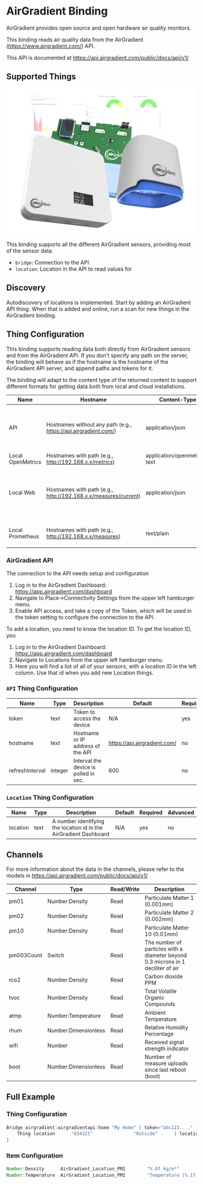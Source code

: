 # AirGradient Binding

AirGradient provides open source and open hardware air quality monitors.

This binding reads air quality data from the AirGradient (https://www.airgradient.com/) API.

This API is documented at https://api.airgradient.com/public/docs/api/v1/

## Supported Things

![AirGradient sensors](doc/airgradient_sensors.png)

This binding supports all the different AirGradient sensors, providing most of the sensor data.

- `bridge`: Connection to the API
- `location`: Location in the API to read values for

## Discovery

Autodiscovery of locations is implemented.
Start by adding an AirGradient API thing.
When that is added and online, run a scan for new things in the AirGradient binding.

## Thing Configuration

This binding supports reading data both directly from AirGradient sensors and from the AirGradient API.
If you don't specify any path on the server, the binding will behave as if the hostname is the hostname of the AirGradient API server, and append paths and tokens for it.

The binding will adapt to the content type of the returned content to support different formats for getting data both from local and cloud installations.

| Name              | Hostname                                                        | Content-Type                 | Parser |
|-------------------|-----------------------------------------------------------------|------------------------------|--------|
| API               | Hostnames without any path (e.g., https://api.airgradient.com/) | application/json             | JSON parser for the AirGradient API, correct paths will be appended to the calls |
| Local OpenMetrics | Hostnames with path (e.g., http://192.168.x.x/metrics)          | application/openmetrics-text | OpenMetrics parser |
| Local Web         | Hostnames with path (e.g., http://192.168.x.x/measures/current) | application/json             | JSON parser for the AirGradient API, as if you returned the value of sendToServer() payload |
| Local Prometheus  | Hostnames with path (e.g., http://192.168.x.x/measures)         | text/plain                   | Prometheus parser for [Prometheus format](https://prometheus.io/docs/instrumenting/exposition_formats/) |

### AirGradient API

The connection to the API needs setup and configuration

1. Log in to the AirGradient Dashboard: https://app.airgradient.com/dashboard
2. Navigate to Place->Connectivity Settings from the upper left hamburger menu.
3. Enable API access, and take a copy of the Token, which will be used in the token setting to configure the connection to the API.

To add a location, you need to know the location ID. To get the location ID, you

1. Log in to the AirGradient Dashboard: https://app.airgradient.com/dashboard
2. Navigate to Locations from the upper left hamburger menu.
3. Here you will find a list of all of your sensors, with a location ID in the left column. Use that id when you add new Location things.

### `API` Thing Configuration

| Name            | Type    | Description                           | Default                      | Required | Advanced |
|-----------------|---------|---------------------------------------|------------------------------|----------|----------|
| token           | text    | Token to access the device            | N/A                          | yes      | no       |
| hostname        | text    | Hostname or IP address of the API     | https://api.airgradient.com/ | no       | yes      |
| refreshInterval | integer | Interval the device is polled in sec. | 600                          | no       | yes      |

### `Location` Thing Configuration

| Name            | Type    | Description                                                       | Default | Required | Advanced |
|-----------------|---------|-------------------------------------------------------------------|---------|----------|----------|
| location        | text    | A number identifying the location id in the AirGradient Dashboard | N/A     | yes      | no       |

## Channels

For more information about the data in the channels, please refer to the models in https://api.airgradient.com/public/docs/api/v1/

| Channel    | Type                 | Read/Write | Description                                                                      |
|------------|----------------------|------------|----------------------------------------------------------------------------------|
| pm01       | Number:Density       | Read       | Particulate Matter 1 (0.001mm)                                                   |
| pm02       | Number:Density       | Read       | Particulate Matter 2 (0.002mm)                                                   |
| pm10       | Number:Density       | Read       | Particulate Matter 10 (0.01mm)                                                   |
| pm003Count | Switch               | Read       | The number of particles with a diameter beyond 0.3 microns in 1 deciliter of air |
| rco2       | Number:Density       | Read       | Carbon dioxide PPM                                                               |
| tvoc       | Number:Density       | Read       | Total Volatile Organic Compounds                                                 |
| atmp       | Number:Temperature   | Read       | Ambient Temperature                                                              |
| rhum       | Number:Dimensionless | Read       | Relative Humidity Percentage                                                     |
| wifi       | Number               | Read       | Received signal strength indicator                                               |
| boot       | Number:Dimensionless | Read       | Number of measure uploads since last reboot (boot)                               |

## Full Example

### Thing Configuration

```java
Bridge airgradient:airgradientapi:home "My Home" [ token="abc123...." ] {
    Thing location      "654321"               "Outside"      [ location="654321" ]
}
```

### Item Configuration

```java
Number:Density      AirGradient_Location_PM2        "%.0f kg/m³"                         <density>       {channel="airgradient:location:654321:pm2"}"
Number:Temperature  AirGradient_Location_PM2        "Temperature [%.1f °C]"              <temperature>   {channel="airgradient:location:654321:atmp"}"
```


